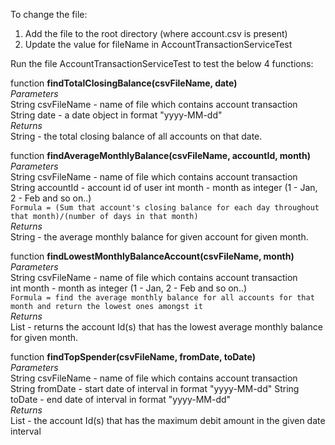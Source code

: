 To change the file:
 1. Add the file to the root directory (where account.csv is present)
 2. Update the value for fileName in AccountTransactionServiceTest

Run the file AccountTransactionServiceTest to test the below 4 functions:

function **findTotalClosingBalance(csvFileName, date)** <br/>
_Parameters_
<br/>
String csvFileName - name of file which contains account transaction <br/>
String date - a date object in format "yyyy-MM-dd"
<br/>
_Returns_ 
<br/>
String - the total closing balance of all accounts on that date.

function **findAverageMonthlyBalance(csvFileName, accountId, month)** <br/>
_Parameters_
<br/>
String csvFileName - name of file which contains account transaction <br/>
String accountId - account id of user
int month - month as integer (1 - Jan, 2 - Feb and so on..)
<br/>
`Formula = (Sum that account's closing balance for each day throughout that
month)/(number of days in that month)
`
<br/>
_Returns_ 
<br/>
String - the average monthly balance for given account for given month.


function **findLowestMonthlyBalanceAccount(csvFileName, month)** <br/>
_Parameters_
<br/>
String csvFileName - name of file which contains account transaction <br/>
int month - month as integer (1 - Jan, 2 - Feb and so on..)
<br/>
`Formula = find the average monthly balance for all accounts for that month and return the
 lowest ones amongst it
`
<br/>
_Returns_ 
<br/>
List<String> - returns the account Id(s) that has the lowest average monthly balance for given month.

function **findTopSpender(csvFileName, fromDate, toDate)** <br/>
_Parameters_
<br/>
String csvFileName - name of file which contains account transaction <br/>
String fromDate - start date of interval in format "yyyy-MM-dd"
String toDate - end date of interval in format "yyyy-MM-dd"
<br/>
_Returns_ 
<br/>
List<String> - the account Id(s) that has the maximum debit amount in the given date interval
